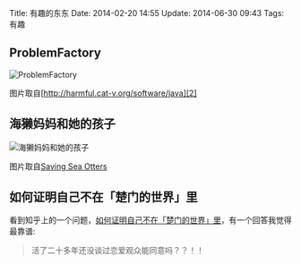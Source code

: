 Title: 有趣的东东
Date: 2014-02-20 14:55
Update: 2014-06-30 09:43
Tags: 有趣

[1]: /static/images/fun/problem-factory.jpg
[2]: http://harmful.cat-v.org/software/java
[3]: /static/images/fun/sea-otter-mum-pup.jpg
[4]: http://www.montereybayaquarium.org/conservation/research/saving-sea-otters

## ProblemFactory
![ProblemFactory][1]

<span class="text-muted">图片取自[http://harmful.cat-v.org/software/java][2]</span>

## 海獭妈妈和她的孩子
![海獭妈妈和她的孩子][3]

<span class="text-muted">图片取自[Saving Sea Otters][4]</span>

## 如何证明自己不在「楚门的世界」里
看到知乎上的一个问题，[如何证明自己不在「楚门的世界」里](http://www.zhihu.com/question/21355829)，有一个回答我觉得最靠谱:

> 活了二十多年还没谈过恋爱观众能同意吗？？！！ 

